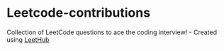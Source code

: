 # Leetcode-contributions
Collection of LeetCode questions to ace the coding interview! - Created using [LeetHub](https://github.com/QasimWani/LeetHub)
